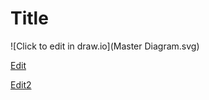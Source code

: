 # Title 

![Click to edit in draw.io](Master Diagram.svg)

[Edit](../drawio-github/edit-diagram.html?repo=Test-draw-io&path=Diagrams%2FMaster%20Diagram.xml)

[Edit2](https://fsackur.github.io/Test-draw-io/drawio-github/edit-diagram.html?repo=Test-draw-io&path=Diagrams%2FMaster%20Diagram.xml)
